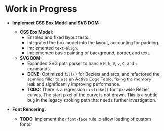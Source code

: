 # Work in Progress

*   **Implement CSS Box Model and SVG DOM:**
    *   **CSS Box Model:**
        *   Enabled and fixed layout tests.
        *   Integrated the box model into the layout, accounting for padding.
        *   Implemented `text-align`.
        *   Implemented basic painting of background, border, and text.
    *   **SVG DOM:**
        *   Expanded SVG path parser to handle `H`, `h`, `V`, `v`, `C`, and `c` commands.
        *   **DONE:** Optimized `fill()` for Beziers and arcs, and refactored the scanline filler to use an Active Edge Table, fixing the memory leak and significantly improving performance.
        *   **TODO:** There is a regression in `stroke()` for 1px-wide Bézier curves. The start pixel of the curve is not drawn. This is a subtle bug in the legacy stroking path that needs further investigation.

*   **Font Rendering:**
    *   **TODO:** Implement the `@font-face` rule to allow loading of custom fonts.
